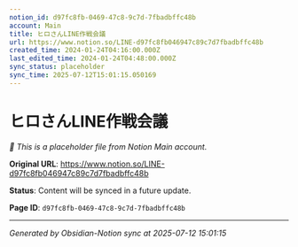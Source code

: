 ```yaml
---
notion_id: d97fc8fb-0469-47c8-9c7d-7fbadbffc48b
account: Main
title: ヒロさんLINE作戦会議
url: https://www.notion.so/LINE-d97fc8fb046947c89c7d7fbadbffc48b
created_time: 2024-01-24T04:16:00.000Z
last_edited_time: 2024-01-24T04:48:00.000Z
sync_status: placeholder
sync_time: 2025-07-12T15:01:15.050169
---
```


# ヒロさんLINE作戦会議

*🔄 This is a placeholder file from Notion Main account.*

**Original URL**: https://www.notion.so/LINE-d97fc8fb046947c89c7d7fbadbffc48b

**Status**: Content will be synced in a future update.

**Page ID**: `d97fc8fb-0469-47c8-9c7d-7fbadbffc48b`

---

*Generated by Obsidian-Notion sync at 2025-07-12 15:01:15*
